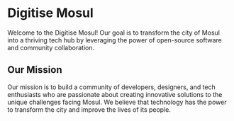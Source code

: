 # Digitise Mosul

Welcome to the Digitise Mosul! Our goal is to transform the city of Mosul into a thriving tech hub by leveraging the power of open-source software and community collaboration.

## Our Mission

Our mission is to build a community of developers, designers, and tech enthusiasts who are passionate about creating innovative solutions to the unique challenges facing Mosul. We believe that technology has the power to transform the city and improve the lives of its people.
<!---
## How to Get Involved

There are many ways to get involved with Digitise Mosul:

- Join our [Discord server](https://discord.gg/digitisemosul) to connect with other members of the community and stay up-to-date on our latest projects and events.

- Check out our [GitHub repositories](https://github.com/digitisemosul) to see the code behind our projects and contribute your own expertise.

- Attend our regular meetups and hackathons to collaborate with other members of the community and work on projects that have a real impact on Mosul.

## Our Projects

We are working on a variety of projects that aim to improve life in Mosul and build a strong tech ecosystem in the city. Here are a few examples:

- **Open Street Map of Mosul**: We are creating a comprehensive open-source map of Mosul that will help residents and visitors navigate the city.

- **Mosul Tech Guide**: We are developing a guide to the tech ecosystem in Mosul, including a directory of tech companies, co-working spaces, and other resources.

- **Tech Education Programs**: We are working with local schools and universities to develop tech education programs that will help students develop the skills they need to succeed in the tech industry.

## Code of Conduct

We are committed to creating a welcoming and inclusive community for all members. Please review our [code of conduct](https://github.com/digitisemosul/code-of-conduct) before getting involved.

## Contact Us

If you have any questions or want to get involved with Digitise Mosul, please don't hesitate to [contact us](mailto:info@digitisemosul.org). We look forward to hearing from you!
-->
